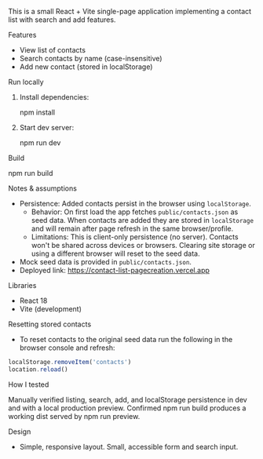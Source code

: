 This is a small React + Vite single-page application implementing a contact list with search and add features.

Features
- View list of contacts
- Search contacts by name (case-insensitive)
- Add new contact (stored in localStorage)

Run locally
1. Install dependencies:

   npm install

2. Start dev server:

   npm run dev

Build

   npm run build

Notes & assumptions
- Persistence: Added contacts persist in the browser using `localStorage`.
   - Behavior: On first load the app fetches `public/contacts.json` as seed data. When contacts are added they are stored in `localStorage` and will remain after page refresh in the same browser/profile.
   - Limitations: This is client-only persistence (no server). Contacts won't be shared across devices or browsers. Clearing site storage or using a different browser will reset to the seed data.
- Mock seed data is provided in `public/contacts.json`.
- Deployed link: https://contact-list-pagecreation.vercel.app

Libraries
- React 18
- Vite (development)

Resetting stored contacts
- To reset contacts to the original seed data run the following in the browser console and refresh:

```js
localStorage.removeItem('contacts')
location.reload()
```
How I tested

Manually verified listing, search, add, and localStorage persistence in dev and with a local production preview.
Confirmed npm run build produces a working dist served by npm run preview.

Design
- Simple, responsive layout. Small, accessible form and search input.

